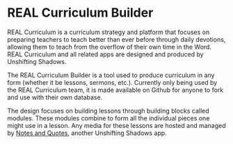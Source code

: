 # REAL Curriculum Builder

REAL Curriculum is a curriculum strategy and platform that focuses on preparing teachers to teach better than ever before through daily devotions, allowing them to teach from the overflow of their own time in the Word. REAL Curriculum and all related apps are designed and produced by Unshifting Shadows.

The REAL Curriculum Builder is a tool used to produce curriculum in any form (whether it be lessons, sermons, etc.). Currently only being used by the REAL Curriculum team, it is made available on Github for anyone to fork and use with their own database.

The design focuses on building lessons through building blocks called modules. These modules combine to form all the individual pieces one might use in a lesson. Any media for these lessons are hosted and managed by [Notes and Quotes](notesandquotes.unshiftingshadows.com), another Unshifting Shadows app.
